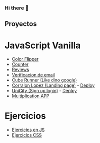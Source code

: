 ### Hi there 👋

<!--
**matiasp10/matiasp10** is a ✨ _special_ ✨ repository because its `README.md` (this file) appears on your GitHub profile.

Here are some ideas to get you started:

- 🔭 I’m currently working on ...
- 🌱 I’m currently learning ...
- 👯 I’m looking to collaborate on ...
- 🤔 I’m looking for help with ...
- 💬 Ask me about ...
- 📫 How to reach me: ...
- 😄 Pronouns: ...
- ⚡ Fun fact: ...
-->

## Proyectos

# JavaScript Vanilla

- [Color Flipper](https://github.com/matiasp10/color-flipper)
- [Counter](https://github.com/matiasp10/counter)
- [Reviews](https://github.com/matiasp10/reviews)
- [Verificacion de email](https://github.com/matiasp10/email-validation-js)
- [Cube Runner (Like dino google)](https://github.com/matiasp10/cube-runner)
- [Corralon Lopez (Landing page)](https://github.com/matiasp10/Corralon-Lopez) - [Deploy](https://matiasp10.github.io/Corralon-Lopez/)
- [UniCity (Sign up login)](https://github.com/matiasp10/Unicity--Sign-up-login-) - [Deploy](https://matiasp10.github.io/Unicity--Sign-up-login-/)
- [Multiplication APP](https://matiasp10.github.io/multiplication-app/)

# Ejercicios

- [Ejercicios en JS](https://github.com/matiasp10/ejercicios-programacion-JS)
- [Ejercicios CSS](https://github.com/matiasp10/ejercicios-css)
